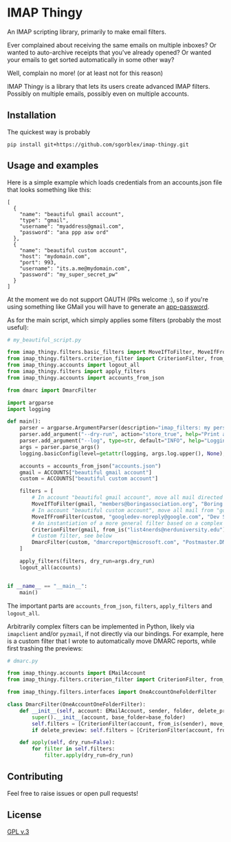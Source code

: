 # IMAP Thingy
An IMAP scripting library, primarily to make email filters.

Ever complained about receiving the same emails on multiple inboxes? Or wanted to auto-archive receipts that you've already opened? Or wanted your emails to get sorted automatically in some other way?

Well, complain no more!
(or at least not for this reason)

IMAP Thingy is a library that lets its users create advanced IMAP filters. Possibly on multiple emails, possibly even on multiple accounts.


## Installation
The quickest way is probably
```
pip install git+https://github.com/sgorblex/imap-thingy.git
```


## Usage and examples
Here is a simple example which loads credentials from an accounts.json file that looks something like this:
```
[
  {
    "name": "beautiful gmail account",
    "type": "gmail",
    "username": "myaddress@gmail.com",
    "password": "ana ppp asw ord"
  },
  {
    "name": "beautiful custom account",
    "host": "mydomain.com",
    "port": 993,
	"username": "its.a.me@mydomain.com",
    "password": "my_super_secret_pw"
  }
]
```
At the moment we do not support OAUTH (PRs welcome :), so if you're using something like GMail you will have to generate an [app-password](https://support.google.com/accounts/answer/185833?hl=en).

As for the main script, which simply applies some filters (probably the most useful):
```python
# my_beautiful_script.py

from imap_thingy.filters.basic_filters import MoveIfToFilter, MoveIfFromFilter
from imap_thingy.filters.criterion_filter import CriterionFilter, from_is, move_to, subject_matches, mark_as_read
from imap_thingy.accounts import logout_all
from imap_thingy.filters import apply_filters
from imap_thingy.accounts import accounts_from_json

from dmarc import DmarcFilter

import argparse
import logging

def main():
    parser = argparse.ArgumentParser(description="imap_filters: my personal IMAP filters")
    parser.add_argument("--dry-run", action="store_true", help="Print actions instead of executing them")
    parser.add_argument("--log", type=str, default="INFO", help="Logging level (DEBUG, INFO, WARNING, ERROR)")
    args = parser.parse_args()
    logging.basicConfig(level=getattr(logging, args.log.upper(), None), format='%(asctime)s [%(levelname)s] %(message)s')

    accounts = accounts_from_json("accounts.json")
    gmail = ACCOUNTS["beautiful gmail account"]
    custom = ACCOUNTS["beautiful custom account"]

    filters = [
        # In account "beautiful gmail account", move all mail directed to "members@boringassociation.org" to "Boring Association" folder (marking as read first)
        MoveIfToFilter(gmail, "members@boringassociation.org", "Boring Association"),
        # In account "beautiful custom account", move all mail from "googledev-noreply@google.com" to "Dev Stuff.Google Developer Program" folder. Note that folder delimiter may differ between servers
        MoveIfFromFilter(custom, "googledev-noreply@google.com", "Dev Stuff.Google Developer Program"),
        # An instantiation of a more general filter based on a complex criterion and a series of actions
        CriterionFilter(gmail, from_is("list4nerds@nerduniversity.edu") & subject_matches(r"List Digest, Vol \d\+"), mark_as_read() & move_to("List For Nerds")),
        # Custom filter, see below
        DmarcFilter(custom, "dmarcreport@microsoft.com", "Postmaster.DMARC Reports"),
    ]

    apply_filters(filters, dry_run=args.dry_run)
    logout_all(accounts)


if __name__ == "__main__":
    main()
```
The important parts are `accounts_from_json`, `filters`, `apply_filters` and `logout_all`.

Arbitrarily complex filters can be implemented in Python, likely via `imapclient` and/or `pyzmail`, if not directly via our bindings. For example, here is a custom filter that I wrote to automatically move DMARC reports, while first trashing the previews:
```python
# dmarc.py

from imap_thingy.accounts import EMailAccount
from imap_thingy.filters.criterion_filter import CriterionFilter, from_is, move_to, subject_matches

from imap_thingy.filters.interfaces import OneAccountOneFolderFilter

class DmarcFilter(OneAccountOneFolderFilter):
    def __init__(self, account: EMailAccount, sender, folder, delete_preview=True, base_folder="INBOX"):
        super().__init__(account, base_folder=base_folder)
        self.filters = [CriterionFilter(account, from_is(sender), move_to(folder), base_folder=base_folder)]
        if delete_preview: self.filters = [CriterionFilter(account, from_is(sender) & subject_matches("[Preview] .*"), move_to("Trash"), base_folder=base_folder)] + self.filters

    def apply(self, dry_run=False):
        for filter in self.filters:
            filter.apply(dry_run=dry_run)

```

## Contributing
Feel free to raise issues or open pull requests!


## License
[GPL v.3](https://www.gnu.org/licenses/gpl-3.0.en.html)
